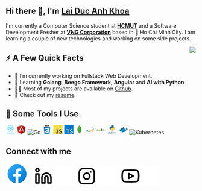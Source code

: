 <h2>Hi there 👋, I'm <a href="https://www.facebook.com/khoa.lai208/">Lai Duc Anh Khoa</a></h2>
<p>I'm currently a Computer Science student at <strong><a href="https://www.hcmut.edu.vn/vi">HCMUT</a></strong> and a Software Development Fresher at <strong><a href="https://vng.com.vn/">VNG Corporation</a></strong> based in 🌁 Ho Chi Minh City. I am learning a couple of new technologies and working on some side projects.</p>
<img align="right" src="https://media1.giphy.com/media/13HgwGsXF0aiGY/giphy.gif" />

## ⚡️ A Few Quick Facts
<ul>
<li>🔭 I’m currently working on Fullstack Web Development.</li>
<li>🧐 Learning <strong>Golang</strong>, <strong>Beego Framework</strong>, <strong>Angular</strong> and <strong>AI with Python</strong>.</li>
<li>👨‍💻 Most of my projects are available on <a href="https://github.com/khoalda">Github</a>.</li>
<li>📙 Check out my <a href="">resume</a>.</li>
</ul>

## 🚀 Some Tools I Use
<p align="left">
<img src="https://raw.githubusercontent.com/devicons/devicon/master/icons/react/react-original-wordmark.svg" alt="react" width="25" height="25" />
<img src="https://raw.githubusercontent.com/devicons/devicon/master/icons/angularjs/angularjs-original.svg" alt="angular-js" width="25" height="25" />
<img src="https://cdn.jsdelivr.net/gh/devicons/devicon/icons/go/go-original.svg" alt="Go" width="25" height="25" />
<img src="https://raw.githubusercontent.com/devicons/devicon/master/icons/css3/css3-original-wordmark.svg" alt="css3" width="25" height="25" />
<img src="https://raw.githubusercontent.com/devicons/devicon/master/icons/javascript/javascript-original.svg" alt="javascript" width="25" height="25" />
<img src="https://raw.githubusercontent.com/devicons/devicon/master/icons/typescript/typescript-original.svg" alt="typescript" width="25" height="25" />
<img src="https://raw.githubusercontent.com/devicons/devicon/master/icons/mongodb/mongodb-original.svg" alt="mongodb" width="25" height="25" />
<img src="https://raw.githubusercontent.com/devicons/devicon/master/icons/mysql/mysql-original-wordmark.svg" alt="mysql" width="25" height="25" />
<img src="https://raw.githubusercontent.com/devicons/devicon/master/icons/nodejs/nodejs-original-wordmark.svg" alt="nodejs" width="25" height="25" />
<img src="https://raw.githubusercontent.com/devicons/devicon/master/icons/python/python-original-wordmark.svg" alt="python" width="25" height="25" />
<img src="https://raw.githubusercontent.com/devicons/devicon/master/icons/docker/docker-original.svg" alt="Docker" width="25" height="25" />
<img src="https://www.vectorlogo.zone/logos/kubernetes/kubernetes-icon.svg" alt="Kubernetes" width="25" height="25" />
</p>

## Connect with me
[![website](./img/facebook.svg)](https://www.facebook.com/khoa.lai208)
&nbsp;&nbsp;
[![website](./img/linkedin-light.svg)](https://www.linkedin.com/in/khoalai208#gh-light-mode-only)
[![website](./img/linkedin-dark.svg)](https://www.linkedin.com/in/khoalai208#gh-dark-mode-only)
&nbsp;&nbsp;
[![website](./img/instagram-light.svg)](https://www.instagram.com/dreamm.08#gh-light-mode-only)
[![website](./img/instagram-dark.svg)](https://www.instagram.com/dreamm.08#gh-dark-mode-only)
&nbsp;&nbsp;
[![website](./img/youtube-light.svg)](https://www.youtube.com/channel/UC50L7fGhYYbRh0C1qRl1eng#gh-light-mode-only)
[![website](./img/youtube-dark.svg)](https://www.youtube.com/channel/UC50L7fGhYYbRh0C1qRl1eng#gh-dark-mode-only)